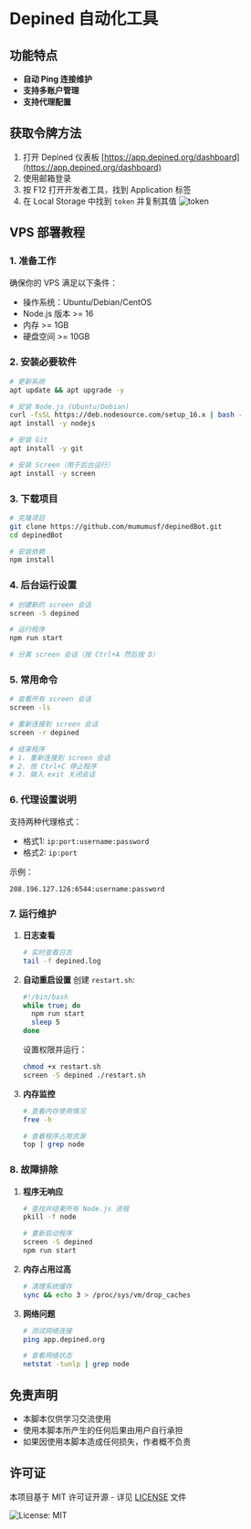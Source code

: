 # Depined 自动化工具



## 功能特点

- **自动 Ping 连接维护**
- **支持多账户管理**
- **支持代理配置**

## 获取令牌方法

1. 打开 Depined 仪表板 [https://app.depined.org/dashboard](https://app.depined.org/dashboard)
2. 使用邮箱登录
3. 按 F12 打开开发者工具，找到 Application 标签
4. 在 Local Storage 中找到 `token` 并复制其值
    ![token](image-1.png)

## VPS 部署教程

### 1. 准备工作

确保你的 VPS 满足以下条件：
- 操作系统：Ubuntu/Debian/CentOS
- Node.js 版本 >= 16
- 内存 >= 1GB
- 硬盘空间 >= 10GB

### 2. 安装必要软件

```bash
# 更新系统
apt update && apt upgrade -y

# 安装 Node.js (Ubuntu/Debian)
curl -fsSL https://deb.nodesource.com/setup_16.x | bash -
apt install -y nodejs

# 安装 Git
apt install -y git

# 安装 Screen（用于后台运行）
apt install -y screen
```

### 3. 下载项目

```bash
# 克隆项目
git clone https://github.com/mumumusf/depinedBot.git
cd depinedBot

# 安装依赖
npm install
```

### 4. 后台运行设置

```bash
# 创建新的 screen 会话
screen -S depined

# 运行程序
npm run start

# 分离 screen 会话（按 Ctrl+A 然后按 D）
```

### 5. 常用命令

```bash
# 查看所有 screen 会话
screen -ls

# 重新连接到 screen 会话
screen -r depined

# 结束程序
# 1. 重新连接到 screen 会话
# 2. 按 Ctrl+C 停止程序
# 3. 输入 exit 关闭会话
```

### 6. 代理设置说明

支持两种代理格式：
- 格式1: `ip:port:username:password`
- 格式2: `ip:port`

示例：
```
208.196.127.126:6544:username:password
```

### 7. 运行维护

1. **日志查看**
   ```bash
   # 实时查看日志
   tail -f depined.log
   ```

2. **自动重启设置**
   创建 `restart.sh`:
   ```bash
   #!/bin/bash
   while true; do
     npm run start
     sleep 5
   done
   ```
   
   设置权限并运行：
   ```bash
   chmod +x restart.sh
   screen -S depined ./restart.sh
   ```

3. **内存监控**
   ```bash
   # 查看内存使用情况
   free -h
   
   # 查看程序占用资源
   top | grep node
   ```

### 8. 故障排除

1. **程序无响应**
   ```bash
   # 查找并结束所有 Node.js 进程
   pkill -f node
   
   # 重新启动程序
   screen -S depined
   npm run start
   ```

2. **内存占用过高**
   ```bash
   # 清理系统缓存
   sync && echo 3 > /proc/sys/vm/drop_caches
   ```

3. **网络问题**
   ```bash
   # 测试网络连接
   ping app.depined.org
   
   # 查看网络状态
   netstat -tunlp | grep node
   ```

## 免责声明

- 本脚本仅供学习交流使用
- 使用本脚本所产生的任何后果由用户自行承担
- 如果因使用本脚本造成任何损失，作者概不负责

## 许可证

本项目基于 MIT 许可证开源 - 详见 [LICENSE](LICENSE) 文件

![License: MIT](https://img.shields.io/badge/License-MIT-yellow.svg)
